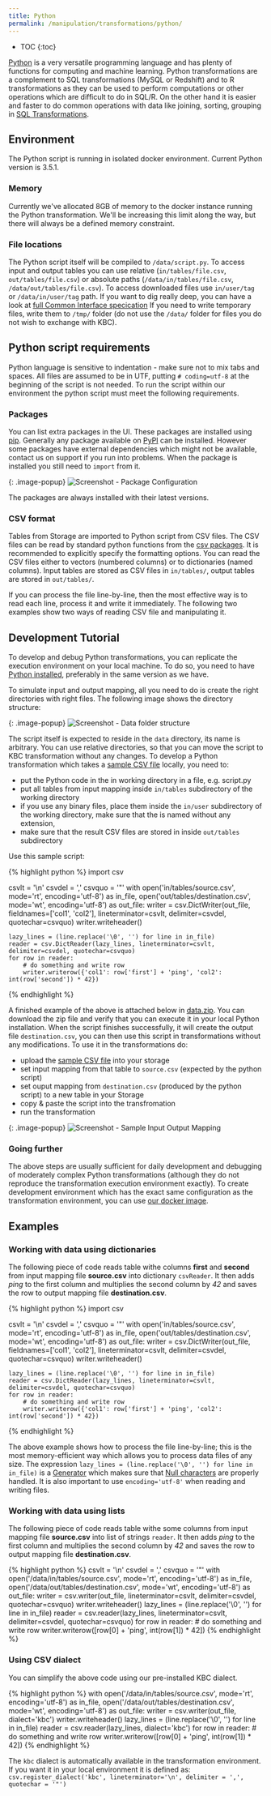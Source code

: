 ```yaml
---
title: Python
permalink: /manipulation/transformations/python/
---
```


* TOC
{:toc}

[Python](https://www.python.org/about/) is a very versatile programming language and has plenty of functions for computing and machine learning. Python transformations are a complement to SQL transformations (MySQL or Redshift) and to R transformations
as they can be used to perform computations or other operations which are difficult to do in SQL/R. On the other hand it
is easier and faster to do common operations with data like joining, sorting, grouping in
[SQL Transformations](/manipulation/transformations/).

## Environment

The Python script is running in isolated docker environment. Current Python version is 3.5.1.

### Memory
Currently we've allocated 8GB of memory to the docker instance running the Python transformation. We'll be increasing this limit along the way, but there will always be a defined memory constraint.

### File locations
The Python script itself will be compiled to `/data/script.py`. To access input and output tables you can use
relative (`in/tables/file.csv`, `out/tables/file.csv`) or absolute paths (`/data/in/tables/file.csv`, `/data/out/tables/file.csv`).
To access downloaded files use `in/user/tag` or `/data/in/user/tag` path. If you want to dig really deep, you can
have a look at [full Common Interface specication](https://developers.keboola.com/extend/common-interface/)
If you need to write temporary files, write them to `/tmp/` folder (do not use the `/data/` folder for
files you do not wish to exchange with KBC).

## Python script requirements
Python language is sensitive to indentation - make sure not to mix tabs and spaces. All files are assumed to be in UTF, putting
`# coding=utf-8` at the beginning of the script is not needed. To run the script within our environment the python script must
meet the following requirements.

### Packages
You can list extra packages in the UI. These packages are installed using [pip](https://pypi.python.org/pypi/pip).
Generally any package available on [PyPI](https://pypi.python.org/) can be installed. However some packages have external
dependencies which might not be available, contact us on support if you run into problems.
When the package is installed you still need to `import` from it.

{: .image-popup}
![Screenshot - Package Configuration](/manipulation/transformations/python/packages.png)

The packages are always installed with their latest versions.

### CSV format
Tables from Storage are imported to Python script from CSV files. The CSV files can be read by standard python functions
from the [csv packages](https://docs.python.org/3/library/csv.html). It is recommended to explicitly specify the formatting
options. You can read the CSV files either to vectors (numbered columns) or to dictionaries (named columns). Input tables
are stored as CSV files in `in/tables/`, output tables are stored in `out/tables/`.

If you can process the file line-by-line, then the most effective way is to read each line, process it and write
it immediately. The following two examples show two ways of reading CSV file and manipulating it.

## Development Tutorial
To develop and debug Python transformations, you can replicate the execution environment on your local machine.
To do so, you need to have [Python installed](https://www.python.org/downloads/), preferably in the same version as we
have.

To simulate input and output mapping, all you need to do is create the right directories with right files.
The following image shows the directory structure:

{: .image-popup}
![Screenshot - Data folder structure](/manipulation/transformations/python/tree.png)

The script itself is expected to reside in the `data` directory, its name is arbitrary. You can use relative directories,
so that you can move the script to KBC transformation without any changes. To develop a Python transformation which takes
 a [sample CSV file](/manipulation/transformations/python/source.csv)
locally, you need to:

- put the Python code in the in working directory in a file, e.g. script.py
- put all tables from input mapping inside `in/tables` subdirectory of the working directory
- if you use any binary files, place them inside the `in/user` subdirectory of the working directory,
 make sure that the is named without any extension,
- make sure that the result CSV files are stored in inside `out/tables` subdirectory

Use this sample script:

{% highlight python %}
import csv

csvlt = '\n'
csvdel = ','
csvquo = '"'
with open('in/tables/source.csv', mode='rt', encoding='utf-8') as in_file, open('out/tables/destination.csv', mode='wt', encoding='utf-8') as out_file:
    writer = csv.DictWriter(out_file, fieldnames=['col1', 'col2'], lineterminator=csvlt, delimiter=csvdel, quotechar=csvquo)
    writer.writeheader()

    lazy_lines = (line.replace('\0', '') for line in in_file)
    reader = csv.DictReader(lazy_lines, lineterminator=csvlt, delimiter=csvdel, quotechar=csvquo)
    for row in reader:
        # do something and write row
        writer.writerow({'col1': row['first'] + 'ping', 'col2': int(row['second']) * 42})
{% endhighlight %}

A finished example of the above is attached below in [data.zip](/manipulation/transformations/python/data.zip). You can
download the zip file and verify that you can execute it in your local Python installation. When the script finishes successfully, it
will create the output file `destination.csv`, you can then use this script in transformations without any modifications. To
use it in the transformations do:

- upload the [sample CSV file](/manipulation/transformations/python/source.csv) into your storage
- set input mapping from that table to `source.csv` (expected by the python script)
- set ouput mapping from `destination.csv` (produced by the python script) to a new table in your Storage
- copy & paste the script into the transfromation
- run the transformation

{: .image-popup}
![Screenshot - Sample Input Output Mapping](/manipulation/transformations/python/sample-io.png)

### Going further
The above steps are usually sufficient for daily development and debugging of moderately complex Python transformations
(although they do not reproduce the transformation execution environment exactly). To create development environment
which has the exact same configuration as the transformation environment, you can use
[our docker image](https://developers.keboola.com/extend/docker/running/#running-transformations).

## Examples

### Working with data using dictionaries
The following piece of code reads table withe columns **first** and **second** from input mapping
file **source.csv** into dictionary `csvReader`. It then adds *ping* to the first column and multiplies the
second column by *42* and saves the row to output mapping file **destination.csv**.

{% highlight python %}
import csv

csvlt = '\n'
csvdel = ','
csvquo = '"'
with open('in/tables/source.csv', mode='rt', encoding='utf-8') as in_file, open('out/tables/destination.csv', mode='wt', encoding='utf-8') as out_file:
    writer = csv.DictWriter(out_file, fieldnames=['col1', 'col2'], lineterminator=csvlt, delimiter=csvdel, quotechar=csvquo)
    writer.writeheader()

    lazy_lines = (line.replace('\0', '') for line in in_file)
    reader = csv.DictReader(lazy_lines, lineterminator=csvlt, delimiter=csvdel, quotechar=csvquo)
    for row in reader:
        # do something and write row
        writer.writerow({'col1': row['first'] + 'ping', 'col2': int(row['second']) * 42})
{% endhighlight %}

The above example shows how to process the file line-by-line; this is the most memory-efficient way which
allows you to process data files of any size. The expression
`lazy_lines = (line.replace('\0', '') for line in in_file)` is a
[Generator](https://wiki.python.org/moin/Generators) which makes sure that
[Null characters](https://en.wikipedia.org/wiki/Null_character) are properly handled.
It is also important to use `encoding='utf-8'` when reading and writing files.

### Working with data using lists

The following piece of code reads table withe some columns from input mapping file **source.csv** into list of
strings `reader`. It then adds *ping* to the first column and multiplies the second column by *42* and saves
the row to output mapping file **destination.csv**.

{% highlight python %}
csvlt = '\n'
csvdel = ','
csvquo = '"'
with open('/data/in/tables/source.csv', mode='rt', encoding='utf-8') as in_file, open('/data/out/tables/destination.csv', mode='wt', encoding='utf-8') as out_file:
    writer = csv.writer(out_file, lineterminator=csvlt, delimiter=csvdel, quotechar=csvquo)
    writer.writeheader()
    lazy_lines = (line.replace('\0', '') for line in in_file)
    reader = csv.reader(lazy_lines, lineterminator=csvlt, delimiter=csvdel, quotechar=csvquo)
    for row in reader:
        # do something and write row
        writer.writerow([row[0] + 'ping', int(row[1]) * 42])
{% endhighlight %}

### Using CSV dialect
You can simplify the above code using our pre-installed KBC dialect.

{% highlight python %}
with open('/data/in/tables/source.csv', mode='rt', encoding='utf-8') as in_file, open('/data/out/tables/destination.csv', mode='wt', encoding='utf-8') as out_file:
    writer = csv.writer(out_file, dialect='kbc')
    writer.writeheader()
    lazy_lines = (line.replace('\0', '') for line in in_file)
    reader = csv.reader(lazy_lines, dialect='kbc')
    for row in reader:
        # do something and write row
        writer.writerow([row[0] + 'ping', int(row[1]) * 42])
{% endhighlight %}

The `kbc` dialect is automatically available in the transformation environment. If you want it in your local environment
it is defined as:
`csv.register_dialect('kbc', lineterminator='\n', delimiter = ',', quotechar = '"')`

